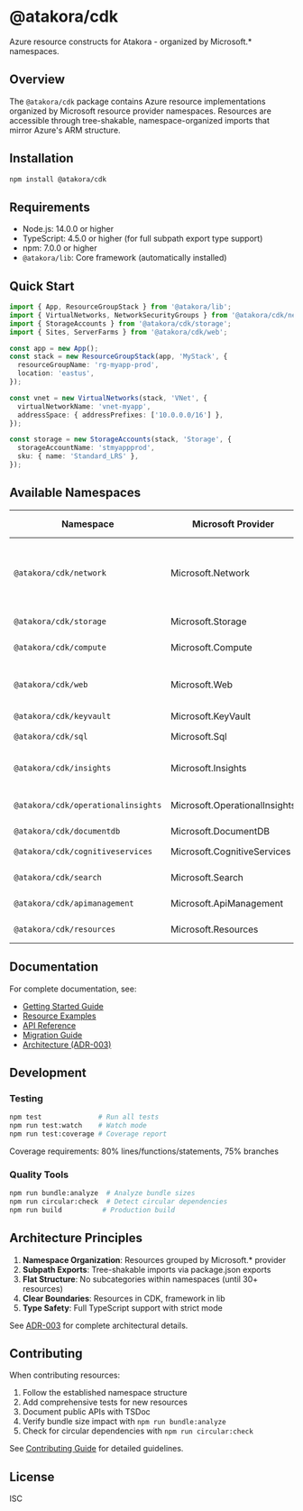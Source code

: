# @atakora/cdk

Azure resource constructs for Atakora - organized by Microsoft.* namespaces.

## Overview

The `@atakora/cdk` package contains Azure resource implementations organized by Microsoft resource provider namespaces. Resources are accessible through tree-shakable, namespace-organized imports that mirror Azure's ARM structure.

## Installation

```bash
npm install @atakora/cdk
```

## Requirements

- Node.js: 14.0.0 or higher
- TypeScript: 4.5.0 or higher (for full subpath export type support)
- npm: 7.0.0 or higher
- `@atakora/lib`: Core framework (automatically installed)

## Quick Start

```typescript
import { App, ResourceGroupStack } from '@atakora/lib';
import { VirtualNetworks, NetworkSecurityGroups } from '@atakora/cdk/network';
import { StorageAccounts } from '@atakora/cdk/storage';
import { Sites, ServerFarms } from '@atakora/cdk/web';

const app = new App();
const stack = new ResourceGroupStack(app, 'MyStack', {
  resourceGroupName: 'rg-myapp-prod',
  location: 'eastus',
});

const vnet = new VirtualNetworks(stack, 'VNet', {
  virtualNetworkName: 'vnet-myapp',
  addressSpace: { addressPrefixes: ['10.0.0.0/16'] },
});

const storage = new StorageAccounts(stack, 'Storage', {
  storageAccountName: 'stmyappprod',
  sku: { name: 'Standard_LRS' },
});
```

## Available Namespaces

| Namespace | Microsoft Provider | Key Resources |
|-----------|-------------------|---------------|
| `@atakora/cdk/network` | Microsoft.Network | Virtual Networks, Subnets, NSGs, Public IPs, Private Endpoints |
| `@atakora/cdk/storage` | Microsoft.Storage | Storage Accounts |
| `@atakora/cdk/compute` | Microsoft.Compute | Virtual Machines |
| `@atakora/cdk/web` | Microsoft.Web | App Services, App Service Plans |
| `@atakora/cdk/keyvault` | Microsoft.KeyVault | Key Vaults |
| `@atakora/cdk/sql` | Microsoft.Sql | SQL Servers, Databases |
| `@atakora/cdk/insights` | Microsoft.Insights | Application Insights, Alerts |
| `@atakora/cdk/operationalinsights` | Microsoft.OperationalInsights | Log Analytics Workspaces |
| `@atakora/cdk/documentdb` | Microsoft.DocumentDB | Cosmos DB |
| `@atakora/cdk/cognitiveservices` | Microsoft.CognitiveServices | OpenAI Services |
| `@atakora/cdk/search` | Microsoft.Search | AI Search Services |
| `@atakora/cdk/apimanagement` | Microsoft.ApiManagement | API Management |
| `@atakora/cdk/resources` | Microsoft.Resources | Resource Groups |

## Documentation

For complete documentation, see:

- [Getting Started Guide](../../docs/getting-started/)
- [Resource Examples](../../docs/examples/)
- [API Reference](../../docs/reference/)
- [Migration Guide](../../docs/guides/migration/migrating-to-cdk-package.md)
- [Architecture (ADR-003)](../../docs/architecture/decisions/adr-003-cdk-package-architecture.md)

## Development

### Testing

```bash
npm test              # Run all tests
npm run test:watch    # Watch mode
npm run test:coverage # Coverage report
```

Coverage requirements: 80% lines/functions/statements, 75% branches

### Quality Tools

```bash
npm run bundle:analyze  # Analyze bundle sizes
npm run circular:check  # Detect circular dependencies
npm run build          # Production build
```

## Architecture Principles

1. **Namespace Organization**: Resources grouped by Microsoft.* provider
2. **Subpath Exports**: Tree-shakable imports via package.json exports
3. **Flat Structure**: No subcategories within namespaces (until 30+ resources)
4. **Clear Boundaries**: Resources in CDK, framework in lib
5. **Type Safety**: Full TypeScript support with strict mode

See [ADR-003](../../docs/architecture/decisions/adr-003-cdk-package-architecture.md) for complete architectural details.

## Contributing

When contributing resources:

1. Follow the established namespace structure
2. Add comprehensive tests for new resources
3. Document public APIs with TSDoc
4. Verify bundle size impact with `npm run bundle:analyze`
5. Check for circular dependencies with `npm run circular:check`

See [Contributing Guide](../../docs/contributing/README.md) for detailed guidelines.

## License

ISC
